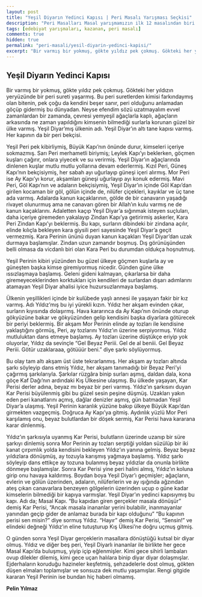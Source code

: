 ```yaml
---
layout: post
title: "Yeşil Diyarın Yedinci Kapısı | Peri Masalı Yarışması Seçkisi"
description: "Peri Masalları Masal yarışmamızın ilk 12 masalından biri Pelin Yılmaz'ın kaleminden..."
tags: [edebiyat yarışmaları, kazanan, peri masalı]
comments: true
hidden: true
permalink: "peri-masali/yesil-diyarin-yedinci-kapisi/"
excerpt: "Bir varmış bir yokmuş, gökte yıldız pek çokmuş. Gökteki her yıldızın yeryüzünde bir peri sureti yaşarmış. Bu peri suretlerden kimisi farkındaymış olan bitenin, pek çoğu da kendini beşer sanır, peri olduğunu anlamadan göçüp gidermiş bu dünyadan. Neyse efendim sözü uzatmayalım evvel zamanlardan bir zamanda, çevresi yemyeşil ağaçlarla kaplı, ağaçların arkasında ne zaman yapıldığını kimsenin bilmediği surlarla korunan güzel bir ülke varmış. Yeşil Diyar’mış ülkenin adı. Yeşil Diyar’ın altı tane kapısı varmış. Her kapının da bir peri bekçisi."
---
```


## Yeşil Diyarın Yedinci Kapısı

Bir varmış bir yokmuş, gökte yıldız pek çokmuş. Gökteki her yıldızın yeryüzünde bir peri sureti yaşarmış. Bu peri suretlerden kimisi farkındaymış olan bitenin, pek çoğu da kendini beşer sanır, peri olduğunu anlamadan göçüp gidermiş bu dünyadan. Neyse efendim sözü uzatmayalım evvel zamanlardan bir zamanda, çevresi yemyeşil ağaçlarla kaplı, ağaçların arkasında ne zaman yapıldığını kimsenin bilmediği surlarla korunan güzel bir ülke varmış. Yeşil Diyar’mış ülkenin adı. Yeşil Diyar’ın altı tane kapısı varmış. Her kapının da bir peri bekçisi.  

Yeşil Peri pek kibirliymiş, Büyük Kapı’nın önünde durur, kimseleri içeriye sokmazmış. Sarı Peri merhametli biriymiş; Leylek Kapı’yı beklerken, göçmen kuşları çağırır, onlara yiyecek ve su verirmiş. Yeşil Diyar’ın ağaçlarında dinlenen kuşlar mutlu mutlu yollarına devam ederlermiş. Kızıl Peri, Güneş Kapı’nın bekçisiymiş, her sabah ayı uğurlayıp güneşi içeri alırmış. Mor Peri ise Ay Kapı’yı korur, akşamları güneşi uğurlayıp ayı konuk edermiş. Mavi Peri, Göl Kapı’nın ve adaların bekçisiymiş, Yeşil Diyar’ın içinde Göl Kapı’dan girilen kocaman bir göl, gölün içinde de, nilüfer çiçekleri, kayıklar ve üç tane ada varmış. Adalarda kanun kaçaklarının, gölde de bir canavarın yaşadığı rivayet olunurmuş ama ne canavarı gören bir Allah’ın kulu varmış ne de kanun kaçaklarını. Adaletten kaçıp Yeşil Diyar’a sığınmak isteyen suçluları, daha içeriye giremeden yakalayıp Zindan Kapı’ya getirirmiş askerler, Kara Peri Zindan Kapı’yı beklermiş. Bu kapı, surların dibindeki bir zindana açılır, elinde kılıçla bekleyen kara giysili peri sayesinde Yeşil Diyar’a geçit vermezmiş. Kara Perinin ününü duyan kanun kaçakları Yeşil Diyar’dan uzak durmaya başlamışlar. Zindan uzun zamandır boşmuş. Dış görünüşünden belli olmasa da vicdanlı biri olan Kara Peri bu durumdan oldukça hoşnutmuş.  

Yeşil Perinin kibiri yüzünden bu güzel ülkeye göçmen kuşlarla ay ve güneşten başka kimse giremiyormuş nicedir. Günden güne ülke ıssızlaşmaya başlamış. Geleni gideni kalmayan, çıkarlarsa bir daha giremeyeceklerinden korktukları için kendileri de surlardan dışarı adımlarını atamayan Yeşil Diyar ahalisi iyice huzursuzlanmaya başlamış.  

Ülkenin yeşillikleri içinde bir kulübede yaşlı annesi ile yaşayan fakir bir kız varmış. Adı Yıldız’mış bu iyi yürekli kızın. Yıldız her akşam evinden çıkar, surların kıyısında dolaşırmş. Hava kararınca da Ay Kapı’nın önünde oturup gökyüzüne bakar ve gökyüzünden gelip kendisini başka diyarlara götürecek bir periyi beklermiş. Bir akşam Mor Perinin elinde ay tozları ile kendisine yaklaştığını görmüş, Peri, ay tozlarını Yıldız’ın üzerine serpiyormuş. Yıldız mutluluktan dans etmeye başlamış. Ay tozları üzerine düştükçe eriyip yok oluyorlar, Yıldız da sevinçle “Gel Beyaz Periii. Gel de al beniii. Gel Beyaz Periii. Götür uzaklaraaa, götüüür beni.” diye şarkı söylüyormuş.  

Bu olay tam altı akşam üst üste tekrarlanmış. Her akşam ay tozları altında şarkı söyleyip dans etmiş Yıldız, her akşam tanımadığı bir Beyaz Peri’yi çağırmış şarkılarıyla. Şarkılar rüzgâra binip surları aşmış, daldan dala, kona göçe Kaf Dağı’nın ardındaki Kış Ülkesine ulaşmış. Bu ülkede yaşayan, Kar Perisi derler adına, beyaz mı beyaz bir peri varmış. Yıldız’ın şarkısını duyan Kar Perisi büyülenmiş gibi bu güzel sesin peşine düşmüş. Uzakları yakın eden peri kanatlarını açmış, dağlar denizler aşmış, gün batmadan Yeşil Diyar’a ulaşmış. Yeşil Perinin karanlık yüzüne bakıp ülkeye Büyük Kapı’dan girmekten vazgeçmiş. Doğruca Ay Kapı’ya gitmiş. Aydınlık yüzlü Mor Peri karşılamış onu, beyaz bulutlardan bir döşek sermiş, Kar Perisi hava kararana karar dinlenmiş.  

Yıldız’ın şarkısıyla uyanmış Kar Perisi, bulutların üzerinde uzanıp bir süre şarkıyı dinlemiş sonra Mor Perinin ay tozları serptiği yoldan süzülüp bir iki kanat çırpımlık yolda kendisini bekleyen Yıldız’ın yanına gelmiş. Beyaz beyaz yıldızlara dönüşmüş, ay tozuyla karışmış yağmaya başlamış. Yıldız şarkı söyleyip dans ettikçe ay tozuna bulanmış beyaz yıldızlar da onunla birlikte dönmeye başlamışlar. Sonra Kar Perisi yine peri halini almış, Yıldız’ın koluna girip onu havaya kaldırmış. Boydan boya Yeşil Diyar’ı geçmişler; ağaçların, evlerin ve gölün üzerinden, adaların, nilüferlerin ve ay ışığında ağzından ateş çıkan canavarlara benzeyen gölgelerin üzerinden uçup o güne kadar kimselerin bilmediği bir kapıya varmışlar.  Yeşil Diyar’ın yedinci kapısıymış bu kapı. Adı da; Masal Kapı. “Bu kapıdan giren gerçekler masala  dönüşür” demiş Kar Perisi, “Ancak masala inananlar yerini bulabilir, inanmayanlar yanından geçip gider de anlamaz burada bir kapı olduğunu” “Bu kapının perisi sen misin?” diye sormuş Yıldız. “Hayır” demiş Kar Perisi, “Sensin!” ve elindeki değneği Yıldız’ın eline tutuşturup Kış Ülkesi’ne doğru uçmuş gitmiş.  

O günden sonra Yeşil Diyar gerçeklerin masallara dönüştüğü kutsal bir diyar olmuş. Yıldız ve diğer beş peri, Yeşil Diyarlı inananlar ile birlikte her gece Masal Kapı’da buluşmuş, yiyip içip eğlenmişler. Kimi gece sihirli lambaları ovup dilekler dilemiş, kimi gece uçan halılara binip diyar diyar dolaşmışlar. Ejderhaların koruduğu hazineler keşfetmiş, şehzadelerle dost olmuş, gökten düşen elmaları toplamışlar ve sonsuza dek mutlu yaşamışlar. Rengi gitgide kararan Yeşil Perinin ise bundan hiç haberi olmamış.  

**Pelin Yılmaz**
